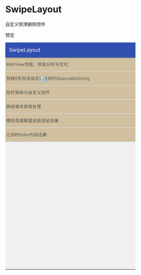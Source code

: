 # SwipeLayout
自定义侧滑删除控件

预览

![image](https://github.com/dgyqll/SwipeLayout/blob/master/app/src/main/res/drawable/jdfw.gif)
